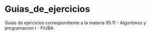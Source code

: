 # Guias_de_ejercicios
Guias de ejercicios correspondiente a la materia 95.11 - Algoritmos y programacion I - FIUBA
